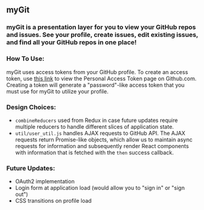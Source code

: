 ## myGit

### myGit is a presentation layer for you to view your GitHub repos and issues. See your profile, create issues, edit existing issues, and find all your GitHub repos in one place!

### How To Use:
myGit uses access tokens from your GitHub profile. To create an access token, use [this link](https://github.com/settings/tokens) to view the Personal Access Token page on Github.com. Creating a token will generate a "password"-like access token that you must use for myGit to utilize your profile.

### Design Choices:
- `combineReducers` used from Redux in case future updates require multiple reducers to handle different slices of application state.
- `util/user_util.js` handles AJAX requests to GitHub API. The AJAX requests return Promise-like objects, which allow us to maintain async requests for information and subsequently render React components with information that is fetched with the `then` success callback.

### Future Updates:
- OAuth2 implementation
- Login form at application load (would allow you to "sign in" or "sign out")
- CSS transitions on profile load
